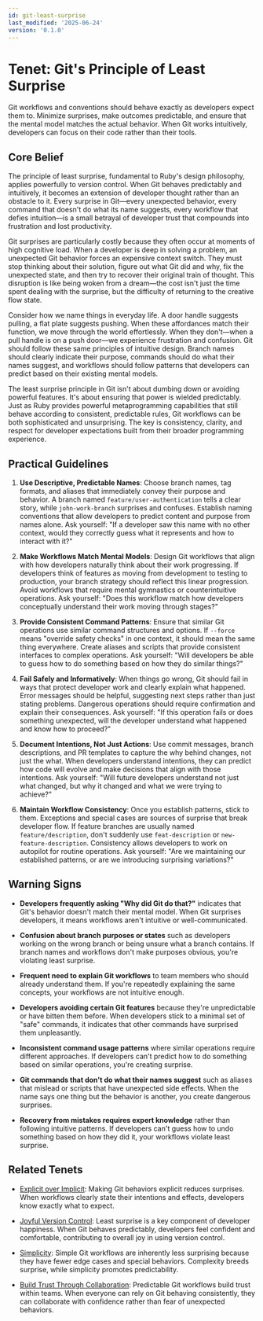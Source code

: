 ```yaml
---
id: git-least-surprise
last_modified: '2025-06-24'
version: '0.1.0'
---
```


# Tenet: Git's Principle of Least Surprise

Git workflows and conventions should behave exactly as developers expect them to. Minimize surprises, make outcomes predictable, and ensure that the mental model matches the actual behavior. When Git works intuitively, developers can focus on their code rather than their tools.

## Core Belief

The principle of least surprise, fundamental to Ruby's design philosophy, applies powerfully to version control. When Git behaves predictably and intuitively, it becomes an extension of developer thought rather than an obstacle to it. Every surprise in Git—every unexpected behavior, every command that doesn't do what its name suggests, every workflow that defies intuition—is a small betrayal of developer trust that compounds into frustration and lost productivity.

Git surprises are particularly costly because they often occur at moments of high cognitive load. When a developer is deep in solving a problem, an unexpected Git behavior forces an expensive context switch. They must stop thinking about their solution, figure out what Git did and why, fix the unexpected state, and then try to recover their original train of thought. This disruption is like being woken from a dream—the cost isn't just the time spent dealing with the surprise, but the difficulty of returning to the creative flow state.

Consider how we name things in everyday life. A door handle suggests pulling, a flat plate suggests pushing. When these affordances match their function, we move through the world effortlessly. When they don't—when a pull handle is on a push door—we experience frustration and confusion. Git should follow these same principles of intuitive design. Branch names should clearly indicate their purpose, commands should do what their names suggest, and workflows should follow patterns that developers can predict based on their existing mental models.

The least surprise principle in Git isn't about dumbing down or avoiding powerful features. It's about ensuring that power is wielded predictably. Just as Ruby provides powerful metaprogramming capabilities that still behave according to consistent, predictable rules, Git workflows can be both sophisticated and unsurprising. The key is consistency, clarity, and respect for developer expectations built from their broader programming experience.

## Practical Guidelines

1. **Use Descriptive, Predictable Names**: Choose branch names, tag formats, and aliases that immediately convey their purpose and behavior. A branch named `feature/user-authentication` tells a clear story, while `john-work-branch` surprises and confuses. Establish naming conventions that allow developers to predict content and purpose from names alone. Ask yourself: "If a developer saw this name with no other context, would they correctly guess what it represents and how to interact with it?"

2. **Make Workflows Match Mental Models**: Design Git workflows that align with how developers naturally think about their work progressing. If developers think of features as moving from development to testing to production, your branch strategy should reflect this linear progression. Avoid workflows that require mental gymnastics or counterintuitive operations. Ask yourself: "Does this workflow match how developers conceptually understand their work moving through stages?"

3. **Provide Consistent Command Patterns**: Ensure that similar Git operations use similar command structures and options. If `--force` means "override safety checks" in one context, it should mean the same thing everywhere. Create aliases and scripts that provide consistent interfaces to complex operations. Ask yourself: "Will developers be able to guess how to do something based on how they do similar things?"

4. **Fail Safely and Informatively**: When things go wrong, Git should fail in ways that protect developer work and clearly explain what happened. Error messages should be helpful, suggesting next steps rather than just stating problems. Dangerous operations should require confirmation and explain their consequences. Ask yourself: "If this operation fails or does something unexpected, will the developer understand what happened and know how to proceed?"

5. **Document Intentions, Not Just Actions**: Use commit messages, branch descriptions, and PR templates to capture the why behind changes, not just the what. When developers understand intentions, they can predict how code will evolve and make decisions that align with those intentions. Ask yourself: "Will future developers understand not just what changed, but why it changed and what we were trying to achieve?"

6. **Maintain Workflow Consistency**: Once you establish patterns, stick to them. Exceptions and special cases are sources of surprise that break developer flow. If feature branches are usually named `feature/description`, don't suddenly use `feat-description` or `new-feature-description`. Consistency allows developers to work on autopilot for routine operations. Ask yourself: "Are we maintaining our established patterns, or are we introducing surprising variations?"

## Warning Signs

- **Developers frequently asking "Why did Git do that?"** indicates that Git's behavior doesn't match their mental model. When Git surprises developers, it means workflows aren't intuitive or well-communicated.

- **Confusion about branch purposes or states** such as developers working on the wrong branch or being unsure what a branch contains. If branch names and workflows don't make purposes obvious, you're violating least surprise.

- **Frequent need to explain Git workflows** to team members who should already understand them. If you're repeatedly explaining the same concepts, your workflows are not intuitive enough.

- **Developers avoiding certain Git features** because they're unpredictable or have bitten them before. When developers stick to a minimal set of "safe" commands, it indicates that other commands have surprised them unpleasantly.

- **Inconsistent command usage patterns** where similar operations require different approaches. If developers can't predict how to do something based on similar operations, you're creating surprise.

- **Git commands that don't do what their names suggest** such as aliases that mislead or scripts that have unexpected side effects. When the name says one thing but the behavior is another, you create dangerous surprises.

- **Recovery from mistakes requires expert knowledge** rather than following intuitive patterns. If developers can't guess how to undo something based on how they did it, your workflows violate least surprise.

## Related Tenets

- [Explicit over Implicit](explicit-over-implicit.md): Making Git behaviors explicit reduces surprises. When workflows clearly state their intentions and effects, developers know exactly what to expect.

- [Joyful Version Control](joyful-version-control.md): Least surprise is a key component of developer happiness. When Git behaves predictably, developers feel confident and comfortable, contributing to overall joy in using version control.

- [Simplicity](simplicity.md): Simple Git workflows are inherently less surprising because they have fewer edge cases and special behaviors. Complexity breeds surprise, while simplicity promotes predictability.

- [Build Trust Through Collaboration](build-trust-through-collaboration.md): Predictable Git workflows build trust within teams. When everyone can rely on Git behaving consistently, they can collaborate with confidence rather than fear of unexpected behaviors.
